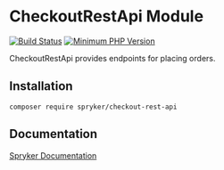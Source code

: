 # CheckoutRestApi Module
[![Build Status](https://travis-ci.org/spryker/checkout-rest-api.svg)](https://travis-ci.org/spryker/checkout-rest-api)
[![Minimum PHP Version](https://img.shields.io/badge/php-%3E%3D%207.2-8892BF.svg)](https://php.net/)

CheckoutRestApi provides endpoints for placing orders.

## Installation

```
composer require spryker/checkout-rest-api
```

## Documentation

[Spryker Documentation](https://academy.spryker.com/developing_with_spryker/module_guide/modules.html)
